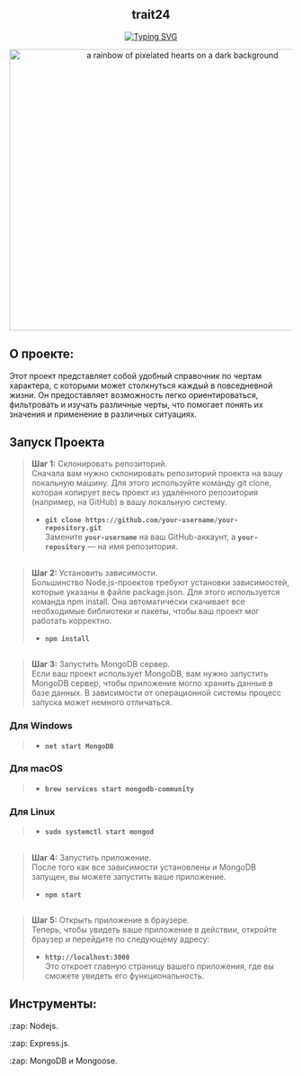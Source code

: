<div align = 'center'>
  
 ## trait24


[![Typing SVG](https://readme-typing-svg.herokuapp.com?font=Fira+Code&pause=1000&color=F74256&width=435&lines=Это+мой+учебный+проект+Trait)](https://git.io/typing-svg)

<img src="https://media1.tenor.com/m/thfhCT8_s9wAAAAC/undertale-under-tale-hearts.gif" width="600" height="500" alt="a rainbow of pixelated hearts on a dark background">
</div>
<div align = 'left'>  
  
  ## О проекте:
 Этот проект представляет собой удобный справочник по чертам характера, с которыми может столкнуться каждый в повседневной жизни. Он предоставляет возможность легко ориентироваться, фильтровать и изучать различные черты, что помогает понять их значения и применение в различных ситуациях.
 ## Запуск Проекта 
> <b>Шаг 1:</b> Склонировать репозиторий.<br>
Сначала вам нужно склонировать репозиторий проекта на вашу локальную машину. Для этого используйте команду git clone, которая копирует весь проект из удалённого репозитория (например, на GitHub) в вашу локальную систему.
> - **`git clone https://github.com/your-username/your-repository.git`**</br>
> Замените **`your-username`** на ваш GitHub-аккаунт, а **`your-repository`** — на имя репозитория.
>
##
><b>Шаг 2:</b> Установить зависимости.<br>
>Большинство Node.js-проектов требуют установки зависимостей, которые указаны в файле package.json. Для этого используется команда npm install. Она автоматически скачивает все необходимые библиотеки и пакеты, чтобы ваш проект мог работать корректно.
> - **`npm install`**</br>
##
><b>Шаг 3:</b> Запустить MongoDB сервер.<br>
>Если ваш проект использует MongoDB, вам нужно запустить MongoDB сервер, чтобы приложение могло хранить данные в базе данных. В зависимости от операционной системы процесс запуска может немного отличаться.
### Для Windows
> - **`net start MongoDB`**</br>
### Для macOS
> - **`brew services start mongodb-community`**</br>
### Для Linux
> - **`sudo systemctl start mongod`**</br>
##
><b>Шаг 4:</b> Запустить приложение.<br>
>После того как все зависимости установлены и MongoDB запущен, вы можете запустить ваше приложение.
>- **`npm start`**</br>
##
><b>Шаг 5:</b> Открыть приложение в браузере.<br>
>Теперь, чтобы увидеть ваше приложение в действии, откройте браузер и перейдите по следующему адресу:
>- **`http://localhost:3000`**</br>
> Это откроет главную страницу вашего приложения, где вы сможете увидеть его функциональность.
## Инструменты:
<p>:zap: Nodejs.</p>
<p>:zap: Express.js.</p>
<p>:zap: MongoDB и Mongoose.</p>
</div>
